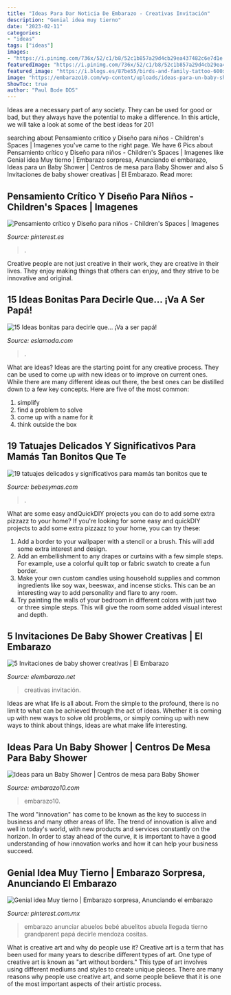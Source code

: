 ```yaml
---
title: "Ideas Para Dar Noticia De Embarazo - Creativas Invitación"
description: "Genial idea muy tierno"
date: "2023-02-11"
categories:
- "ideas"
tags: ["ideas"]
images:
- "https://i.pinimg.com/736x/52/c1/b8/52c1b857a29d4cb29ea437482c6e7d1e.jpg"
featuredImage: "https://i.pinimg.com/736x/52/c1/b8/52c1b857a29d4cb29ea437482c6e7d1e.jpg"
featured_image: "https://i.blogs.es/87be55/birds-and-family-tattoo-600x600/1366_2000.jpeg"
image: "https://embarazo10.com/wp-content/uploads/ideas-para-un-baby-shower-decoracion-natural.jpg"
ShowToc: true
author: "Paul Bode DDS"
---
```



Ideas are a necessary part of any society. They can be used for good or bad, but they always have the potential to make a difference. In this article, we will take a look at some of the best ideas for 201
	

		
searching about Pensamiento crítico y Diseño para niños - Children&#039;s Spaces | Imagenes you've came to the right page. We have 6 Pics about Pensamiento crítico y Diseño para niños - Children&#039;s Spaces | Imagenes like Genial idea Muy tierno | Embarazo sorpresa, Anunciando el embarazo, Ideas para un Baby Shower | Centros de mesa para Baby Shower and also 5 Invitaciones de baby shower creativas | El Embarazo. Read more:
		
    
## Pensamiento Crítico Y Diseño Para Niños - Children&#039;s Spaces | Imagenes

<img loading=lazy src="https://i.pinimg.com/736x/9c/41/a0/9c41a0193b34e47ed8b191328d442b70.jpg" onerror="this.onerror=null;this.src='https://tse1.mm.bing.net/th?id=OIP.WpnlUcblM4zjUfSqu0slsAHaHB&amp;pid=15.1';" alt="Pensamiento crítico y Diseño para niños - Children&#039;s Spaces | Imagenes">

_Source: pinterest.es_

>. 

	

Creative people are not just creative in their work, they are creative in their lives. They enjoy making things that others can enjoy, and they strive to be innovative and original.

    
## 15 Ideas Bonitas Para Decirle Que… ¡Va A Ser Papá!

<img loading=lazy src="https://eslamoda.com/wp-content/uploads/sites/2/2016/09/hi-dad-600x462.jpg" onerror="this.onerror=null;this.src='https://tse2.mm.bing.net/th?id=OIP.yWqFdIE2DESGd8_K4dP2rgHaFs&amp;pid=15.1';" alt="15 Ideas bonitas para decirle que… ¡Va a ser papá!">

_Source: eslamoda.com_

>. 

	

What are ideas?
Ideas are the starting point for any creative process. They can be used to come up with new ideas or to improve on current ones. While there are many different ideas out there, the best ones can be distilled down to a few key concepts. Here are five of the most common:
1. simplify
2. find a problem to solve
3. come up with a name for it
4. think outside the box

    
## 19 Tatuajes Delicados Y Significativos Para Mamás Tan Bonitos Que Te

<img loading=lazy src="https://i.blogs.es/87be55/birds-and-family-tattoo-600x600/1366_2000.jpeg" onerror="this.onerror=null;this.src='https://tse2.mm.bing.net/th?id=OIP.HtqPzExa_fkpMEJgIfVSZwHaHa&amp;pid=15.1';" alt="19 tatuajes delicados y significativos para mamás tan bonitos que te">

_Source: bebesymas.com_

>. 

	

What are some easy andQuickDIY projects you can do to add some extra pizzazz to your home?
If you're looking for some easy and quickDIY projects to add some extra pizzazz to your home, you can try these:
1. Add a border to your wallpaper with a stencil or a brush. This will add some extra interest and design.
2. Add an embellishment to any drapes or curtains with a few simple steps. For example, use a colorful quilt top or fabric swatch to create a fun border.
3. Make your own custom candles using household supplies and common ingredients like soy wax, beeswax, and incense sticks. This can be an interesting way to add personality and flare to any room.
4. Try painting the walls of your bedroom in different colors with just two or three simple steps. This will give the room some added visual interest and depth.

    
## 5 Invitaciones De Baby Shower Creativas | El Embarazo

<img loading=lazy src="https://elembarazo.net/wp-content/uploads/2016/12/invitación_baby_shower_ideas.jpg" onerror="this.onerror=null;this.src='https://tse3.mm.bing.net/th?id=OIP.XUY0Bdf-JwsX2ddCx2VPogHaJ2&amp;pid=15.1';" alt="5 Invitaciones de baby shower creativas | El Embarazo">

_Source: elembarazo.net_

>creativas invitación. 

	

Ideas are what life is all about. From the simple to the profound, there is no limit to what can be achieved through the act of ideas. Whether it is coming up with new ways to solve old problems, or simply coming up with new ways to think about things, ideas are what make life interesting.

    
## Ideas Para Un Baby Shower | Centros De Mesa Para Baby Shower

<img loading=lazy src="https://embarazo10.com/wp-content/uploads/ideas-para-un-baby-shower-decoracion-natural.jpg" onerror="this.onerror=null;this.src='https://tse3.mm.bing.net/th?id=OIP.6IxGi0tnJl9BYt3ztpzBpgHaIQ&amp;pid=15.1';" alt="Ideas para un Baby Shower | Centros de mesa para Baby Shower">

_Source: embarazo10.com_

>embarazo10. 

	

The word "innovation" has come to be known as the key to success in business and many other areas of life. The trend of innovation is alive and well in today's world, with new products and services constantly on the horizon. In order to stay ahead of the curve, it is important to have a good understanding of how innovation works and how it can help your business succeed.

    
## Genial Idea Muy Tierno | Embarazo Sorpresa, Anunciando El Embarazo

<img loading=lazy src="https://i.pinimg.com/736x/52/c1/b8/52c1b857a29d4cb29ea437482c6e7d1e.jpg" onerror="this.onerror=null;this.src='https://tse2.mm.bing.net/th?id=OIP.eMQHb3P2awtR2moO2ZihmQHaNJ&amp;pid=15.1';" alt="Genial idea Muy tierno | Embarazo sorpresa, Anunciando el embarazo">

_Source: pinterest.com.mx_

>embarazo anunciar abuelos bebé abuelitos abuela llegada tierno grandparent papá decirle mendoza cositas. 

	

What is creative art and why do people use it?
Creative art is a term that has been used for many years to describe different types of art. One type of creative art is known as "art without borders." This type of art involves using different mediums and styles to create unique pieces. There are many reasons why people use creative art, and some people believe that it is one of the most important aspects of their artistic process.

